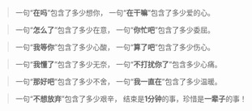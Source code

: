 > 一句“**在吗**”包含了多少想你，
> 一句“**在干嘛**”包含了多少爱的心。

> 一句“**怎么了**”包含了多少在意，
> 一句“**你忙吧**”包含了多少委屈。

> 一句“**我等你**”包含了多少心酸，
> 一句“**算了吧**”包含了多少伤心。

> 一句“**我懂了**”包含了多少无奈，
> 一句“**不打扰你了**”包含多少心痛。

> 一句“**那好吧**”包含了多少不舍，
> 一句“**我一直在**”包含了多少温暖。

> 一句“**不想放弃**”包含了多少艰辛，
> 结束是**1分钟**的事，珍惜是**一辈子**的事！
